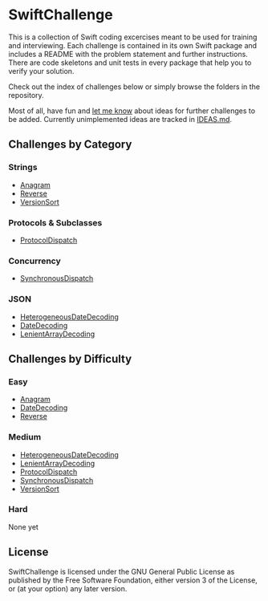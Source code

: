 SwiftChallenge
==============

This is a collection of Swift coding excercises meant to be used for training
and interviewing. Each challenge is contained in its own Swift package and
includes a README with the problem statement and further instructions. There are
code skeletons and unit tests in every package that help you to verify your
solution.

Check out the index of challenges below or simply browse the folders in the
repository.

Most of all, have fun and [let me know] about ideas for further challenges to be
added. Currently unimplemented ideas are tracked in [IDEAS.md].

Challenges by Category
----------------------

### Strings

-   [Anagram]
-   [Reverse]
-   [VersionSort]

### Protocols & Subclasses

-   [ProtocolDispatch]

### Concurrency

-   [SynchronousDispatch]

### JSON

-   [HeterogeneousDateDecoding]
-   [DateDecoding]
-   [LenientArrayDecoding]

Challenges by Difficulty
------------------------

### Easy

-   [Anagram]
-   [DateDecoding]
-   [Reverse]

### Medium

-   [HeterogeneousDateDecoding]
-   [LenientArrayDecoding]
-   [ProtocolDispatch]
-   [SynchronousDispatch]
-   [VersionSort]

### Hard

None yet

License
-------

SwiftChallenge is licensed under the GNU General Public License as published by
the Free Software Foundation, either version 3 of the License, or (at your
option) any later version.

  [let me know]: mailto:n0-0ne+swiftchallenge@mailbox.org
  [IDEAS.md]: IDEAS.md
  [Anagram]: Strings/Anagram
  [Reverse]: Strings/Reverse
  [VersionSort]: Strings/VersionSort
  [ProtocolDispatch]: Protocols%20&%20Subclasses/ProtocolDispatch
  [SynchronousDispatch]: Concurrency/SynchronousDispatch
  [HeterogeneousDateDecoding]: JSON/HeterogeneousDateDecoding
  [DateDecoding]: JSON/DateDecoding
  [LenientArrayDecoding]: JSON/LenientArrayDecoding
